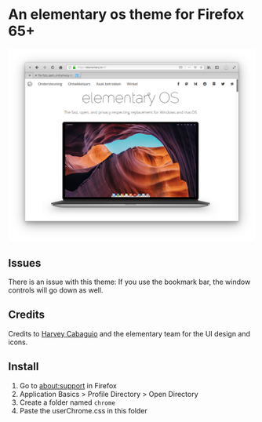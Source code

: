 # An elementary os theme for Firefox 65+

![Screenshot](screenshot_4.png)

## Issues
There is an issue with this theme: If you use the bookmark bar, the window controls will go down as well.

## Credits
Credits to [Harvey Cabaguio](https://github.com/harveycabaguio/firefox-elementary-theme) and the elementary team for the UI design and icons.

## Install
1. Go to [about:support](about:support) in Firefox
2. Application Basics > Profile Directory > Open Directory
3. Create a folder named `chrome`
4. Paste the userChrome.css in this folder
